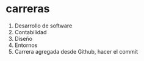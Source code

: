 # carreras

1. Desarrollo de software
2. Contabilidad
3. Diseño
4. Entornos
5. Carrera agregada desde Github, hacer el commit

